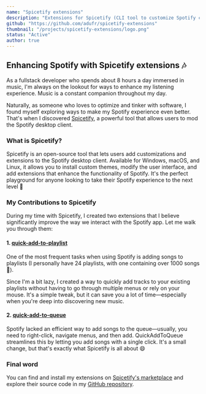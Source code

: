 ```yaml
---
name: "Spicetify extensions"
description: "Extensions for Spicetify (CLI tool to customize Spotify client)"
github: "https://github.com/adufr/spicetify-extensions"
thumbnail: "/projects/spicetify-extensions/logo.png"
status: "Active"
author: true
---
```


## Enhancing Spotify with Spicetify extensions 🎶

As a fullstack developer who spends about 8 hours a day immersed in music, I'm always on the lookout for ways to enhance my listening experience. Music is a constant companion throughout my day.

Naturally, as someone who loves to optimize and tinker with software, I found myself exploring ways to make my Spotify experience even better. That's when I discovered [Spicetify](https://spicetify.app/), a powerful tool that allows users to mod the Spotify desktop client.

### What is Spicetify?
Spicetify is an open-source tool that lets users add customizations and extensions to the Spotify desktop client. Available for Windows, macOS, and Linux, it allows you to install custom themes, modify the user interface, and add extensions that enhance the functionality of Spotify. It's the perfect playground for anyone looking to take their Spotify experience to the next level 🚀

### My Contributions to Spicetify
During my time with Spicetify, I created two extensions that I believe significantly improve the way we interact with the Spotify app. Let me walk you through them:

#### 1. [quick-add-to-playlist](https://github.com/adufr/spicetify-extensions#1-quick-add-to-playlist)
One of the most frequent tasks when using Spotify is adding songs to playlists (I personally have 24 playlists, with one containing over 1000 songs 🤯).

Since I'm a bit lazy, I created a way to quickly add tracks to your existing playlists without having to go through multiple menus or rely on your mouse. It's a simple tweak, but it can save you a lot of time—especially when you're deep into discovering new music.

#### 2. [quick-add-to-queue](https://github.com/adufr/spicetify-extensions#2-quick-add-to-queue)
Spotify lacked an efficient way to add songs to the queue—usually, you need to right-click, navigate menus, and then add. QuickAddToQueue streamlines this by letting you add songs with a single click. It's a small change, but that's exactly what Spicetify is all about 😄

### Final word
You can find and install my extensions on [Spicetify's marketplace](https://github.com/spicetify/marketplace) and explore their source code in my [GitHub repository](https://github.com/adufr/spicetify-extensions).
